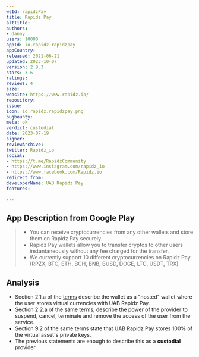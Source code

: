 ```yaml
---
wsId: rapidzPay
title: Rapidz Pay
altTitle: 
authors:
- danny
users: 10000
appId: io.rapidz.rapidzpay
appCountry: 
released: 2021-06-21
updated: 2023-10-07
version: 2.9.3
stars: 3.6
ratings: 
reviews: 4
size: 
website: https://www.rapidz.io/
repository: 
issue: 
icon: io.rapidz.rapidzpay.png
bugbounty: 
meta: ok
verdict: custodial
date: 2023-07-19
signer: 
reviewArchive: 
twitter: Rapidz_io
social:
- https://t.me/RapidzCommunity
- https://www.instagram.com/rapidz_io
- https://www.facebook.com/Rapidz.io
redirect_from: 
developerName: UAB Rapidz Pay
features: 

---
```


## App Description from Google Play

> - You can receive cryptocurrencies from any other wallets and store them on Rapidz Pay securely.
> - Rapidz Pay wallets allow you to transfer cryptos to other users instantaneously without any fee charged for the transfer.
> - We currently support 10 different cryptocurrencies on Rapidz Pay. (RPZX, BTC, ETH, BCH, BNB, BUSD, DOGE, LTC, USDT, TRX)

## Analysis 

- Section 2.1.a of the [terms](https://www.rapidz.io/termsandconditions/) describe the wallet as a "hosted" wallet where the user stores virtual currencies with UAB Rapidz Pay.
- Section 2.2.a of the same terms, describe the power of the provider to suspend, cancel, terminate and remove the access of the user from the service. 
- Section 9.2 of the same terms state that UAB Rapidz Pay stores 100% of the virtual asset's private keys.
- The previous statements are enough to describe this as a **custodial** provider.

